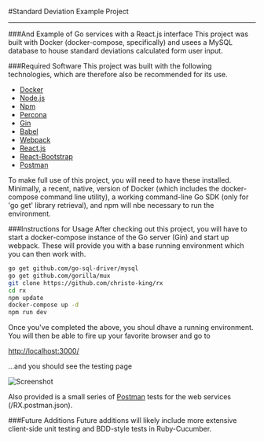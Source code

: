 #Standard Deviation Example Project

-----

###And Example of Go services with a React.js interface
This project was built with Docker (docker-compose, specifically) and usees a MySQL database to house standard deviations calculated form user input.  

###Required Software
This project was built with the following technologies, which are therefore also be recommended for its use.
- [Docker](link:https://www.docker.com/)
- [Node.js](link:https://nodejs.org/en/)
- [Npm](link:https://www.npmjs.com/)
- [Percona](link:https://www.percona.com/)
- [Gin](link:https://github.com/gin-gonic/gin)
- [Babel](link:https://babeljs.io/)
- [Webpack](link:https://webpack.github.io/)
- [React.js](link:https://facebook.github.io/react/)
- [React-Bootstrap](link:https://react-bootstrap.github.io/)
- [Postman](link:https://www.getpostman.com/)

To make full use of this project, you will need to have these installed.  Minimally, a recent, native, version of Docker (which includes the docker-compose command line utility), a working command-line Go SDK (only for 'go get' library retrieval), and npm will nbe necessary to run the environment.

###Instructions for Usage
After checking out this project, you will have to start a docker-compose instance of the Go server (Gin) and start up webpack.  These will provide you with a base running environment which you can then work with.

```bash
go get github.com/go-sql-driver/mysql
go get github.com/gorilla/mux
git clone https://github.com/christo-king/rx 
cd rx
npm update
docker-compose up -d
npm run dev
```
Once you've completed the above, you shoul dhave a running environment.  You will then be able to fire up your favorite browser and go to 


<a href="http://localhost:3000/" target="_blank">http://localhost:3000/</a>

...and you should see the testing page

![Screenshot][screenshot]

Also provided is a small series of [Postman](link:https://www.getpostman.com/) tests for the web services (/RX.postman.json).

###Future Additions
Future additions will likely include more extensive client-side unit testing and BDD-style tests in Ruby-Cucumber.


[screenshot]: https://github.com/christo-king/rx/raw/master/screenshot.png "Screenshot of Testing Page"

